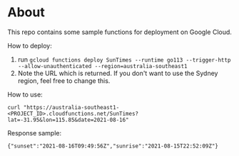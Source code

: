 # About

This repo contains some sample functions for deployment on Google Cloud.

How to deploy:

1. run `gcloud functions deploy SunTimes --runtime go113 --trigger-http --allow-unauthenticated --region=australia-southeast1`
1. Note the URL which is returned. If you don't want to use the Sydney region, feel free to change this.

How to use:

```
curl "https://australia-southeast1-<PROJECT_ID>.cloudfunctions.net/SunTimes?lat=-31.95&lon=115.85&date=2021-08-16"
```

Response sample:

```
{"sunset":"2021-08-16T09:49:56Z","sunrise":"2021-08-15T22:52:09Z"}
```
